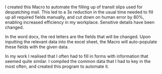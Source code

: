 I created this Macro to automate the filling up of transit slips used for despatching mail. This led to a 3x reduction in the usual time needed to fill up all required fields manually, and cut down on human error by 80%, enabling increased efficiency in my workplace. Sensitive details have been changed.

In the word docx, the red letters are the fields that will be changed. Upon inputting the relevant data into the excel sheet, the Macro will auto-populate these fields with the given data.

In my work I realised that I often had to fill in forms with information that seemed quite similar. I compiled the common data that I had to key in the most often, and created this program to automate it.

